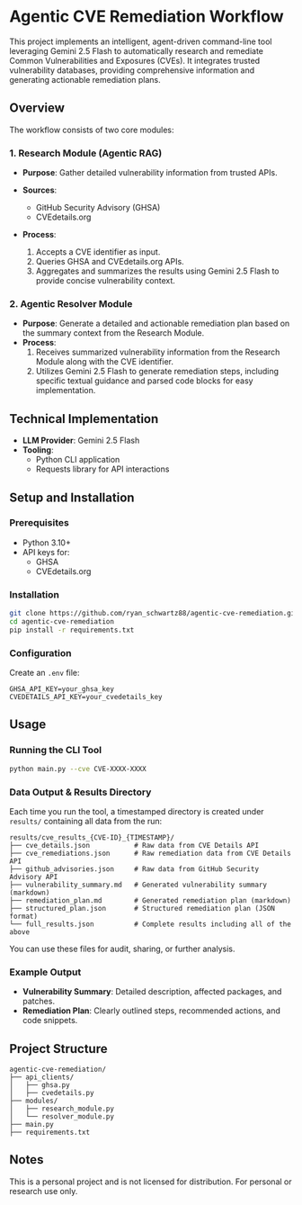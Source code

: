 # Agentic CVE Remediation Workflow

This project implements an intelligent, agent-driven command-line tool leveraging Gemini 2.5 Flash to automatically research and remediate Common Vulnerabilities and Exposures (CVEs). It integrates trusted vulnerability databases, providing comprehensive information and generating actionable remediation plans.

## Overview

The workflow consists of two core modules:

### 1. Research Module (Agentic RAG)
- **Purpose**: Gather detailed vulnerability information from trusted APIs.
- **Sources**:
  - GitHub Security Advisory (GHSA)
  - CVEdetails.org

- **Process**:
  1. Accepts a CVE identifier as input.
  2. Queries GHSA and CVEdetails.org APIs.
  3. Aggregates and summarizes the results using Gemini 2.5 Flash to provide concise vulnerability context.

### 2. Agentic Resolver Module
- **Purpose**: Generate a detailed and actionable remediation plan based on the summary context from the Research Module.
- **Process**:
  1. Receives summarized vulnerability information from the Research Module along with the CVE identifier.
  2. Utilizes Gemini 2.5 Flash to generate remediation steps, including specific textual guidance and parsed code blocks for easy implementation.

## Technical Implementation
- **LLM Provider**: Gemini 2.5 Flash
- **Tooling**:
  - Python CLI application
  - Requests library for API interactions

## Setup and Installation

### Prerequisites
- Python 3.10+
- API keys for:
  - GHSA
  - CVEdetails.org

### Installation
```bash
git clone https://github.com/ryan_schwartz88/agentic-cve-remediation.git
cd agentic-cve-remediation
pip install -r requirements.txt
```

### Configuration
Create an `.env` file:
```env
GHSA_API_KEY=your_ghsa_key
CVEDETAILS_API_KEY=your_cvedetails_key
```

## Usage

### Running the CLI Tool
```bash
python main.py --cve CVE-XXXX-XXXX
```

### Data Output & Results Directory
Each time you run the tool, a timestamped directory is created under `results/` containing all data from the run:

```
results/cve_results_{CVE-ID}_{TIMESTAMP}/
├── cve_details.json           # Raw data from CVE Details API
├── cve_remediations.json      # Raw remediation data from CVE Details API
├── github_advisories.json     # Raw data from GitHub Security Advisory API
├── vulnerability_summary.md   # Generated vulnerability summary (markdown)
├── remediation_plan.md        # Generated remediation plan (markdown)
├── structured_plan.json       # Structured remediation plan (JSON format)
└── full_results.json          # Complete results including all of the above
```

You can use these files for audit, sharing, or further analysis.

### Example Output
- **Vulnerability Summary**: Detailed description, affected packages, and patches.
- **Remediation Plan**: Clearly outlined steps, recommended actions, and code snippets.

## Project Structure
```
agentic-cve-remediation/
├── api_clients/
│   ├── ghsa.py
│   ├── cvedetails.py
├── modules/
│   ├── research_module.py
│   └── resolver_module.py
├── main.py
├── requirements.txt
```

## Notes
This is a personal project and is not licensed for distribution. For personal or research use only.


